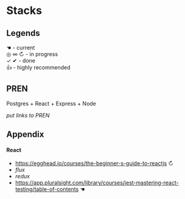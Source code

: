# Stacks

## Legends
&#x261a; - current  
&#x25ce; &#x221e; &#x21bb; - in progress  
&#x2713; &#x2714; - done  
&#x1f44d; - highly recommended  

## PREN

Postgres + React + Express + Node

*put links to PREN*

## Appendix

#### React
* https://egghead.io/courses/the-beginner-s-guide-to-reactjs &#x21bb;
* *flux*
* *redux*
* https://app.pluralsight.com/library/courses/jest-mastering-react-testing/table-of-contents &#x261a;
